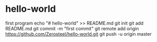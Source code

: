 # hello-world
first program 
echo "# hello-world" >> README.md
git init
git add README.md
git commit -m "first commit"
git remote add origin https://github.com/Zerosteel/hello-world.git
git push -u origin master
